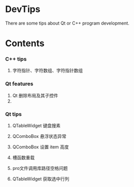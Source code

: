 # DevTips
There are some tips about Qt or C++ program development.



# Contents

### C++ tips

1. 字符指针、字符数组、字符指针数组

### Qt features

1. Qt 删除布局及其子控件
1. 

### Qt tips

1. QTableWidget 键盘搜素

1. QComboBox 悬浮状态异常

1. QComboBox 设置 item 高度

1. 槽函数重载

1. pro文件调用库路径空格问题

1. QTableWidget 获取选中行列

   
